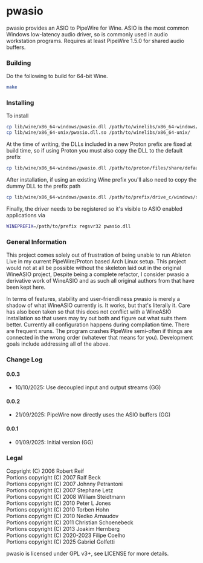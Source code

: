 # pwasio

pwasio provides an ASIO to PipeWire for Wine. ASIO is the most common Windows
low-latency audio driver, so is commonly used in audio workstation programs.
Requires at least PipeWire 1.5.0 for shared audio buffers.

### Building

Do the following to build for 64-bit Wine.

```sh
make
```

### Installing

To install
```sh
cp lib/wine/x86_64-windows/pwasio.dll /path/to/winelibs/x86_64-windows/
cp lib/wine/x86_64-unix/pwasio.dll.so /path/to/winelibs/x86_64-unix/
```

At the time of writing, the DLLs included in a new Proton prefix are fixed at
build time, so if using Proton you must also copy the DLL to the default prefix
```sh
cp lib/wine/x86_64-windows/pwasio.dll /path/to/proton/files/share/default_pfx/drive_c/windows/system32
```

After installation, if using an existing Wine prefix you'll also need to copy
the dummy DLL to the prefix path
```sh
cp lib/wine/x86_64-windows/pwasio.dll /path/to/prefix/drive_c/windows/system32
```

Finally, the driver needs to be registered so it's visible to ASIO enabled
applications via
``` sh
WINEPREFIX=/path/to/prefix regsvr32 pwasio.dll
```

### General Information

This project comes solely out of frustration of being unable to run Ableton Live
in my current PipeWire/Proton based Arch Linux setup. This project would not at
all be possible without the skeleton laid out in the original WineASIO project,
Despite being a complete refactor, I consider pwasio a derivative work of
WineASIO and as such all original authors from that have been kept here.

In terms of features, stability and user-friendliness pwasio is merely a shadow
of what WineASIO currently is. It works, but that's literally it. Care has also
been taken so that this does not conflict with a WineASIO installation so that
users may try out both and figure out what suits them better. Currently all
configuration happens during compilation time. There are frequent xruns. The
program crashes PipeWire semi-often if things are connected in the wrong order
(whatever that means for you). Development goals include addressing all of the
above.

### Change Log

#### 0.0.3
* 10/10/2025: Use decoupled input and output streams (GG)
#### 0.0.2
* 21/09/2025: PipeWire now directly uses the ASIO buffers (GG)
#### 0.0.1
* 01/09/2025: Initial version (GG)

### Legal

Copyright (C) 2006 Robert Reif  
Portions copyright (C) 2007 Ralf Beck  
Portions copyright (C) 2007 Johnny Petrantoni  
Portions copyright (C) 2007 Stephane Letz  
Portions copyright (C) 2008 William Steidtmann  
Portions copyright (C) 2010 Peter L Jones  
Portions copyright (C) 2010 Torben Hohn  
Portions copyright (C) 2010 Nedko Arnaudov  
Portions copyright (C) 2011 Christian Schoenebeck  
Portions copyright (C) 2013 Joakim Hernberg  
Portions copyright (C) 2020-2023 Filipe Coelho  
Portions copyright (C) 2025 Gabriel Golfetti  

pwasio is licensed under GPL v3+, see LICENSE for more details.  
